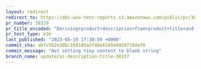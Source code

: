 ```yaml
---
layout: redirect
redirect_to: https://a8c-woo-test-reports.s3.amazonaws.com/public/pr/38339/e2e/index.html
pr_number: 38339
pr_title_encoded: "Deriving+product+description+from+product+title+and+removing+advanced+form"
pr_test_type: e2e
last_published: "2023-05-19 17:30:59 +0000"
commit_sha: abfc562e28bc168185a2f48e62d94992d739daf0
commit_message: "Not setting tiny content to blank string"
branch_name: update/ai-description-title-38337
---
```


